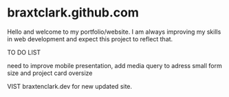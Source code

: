 # braxtclark.github.com

Hello and welcome to my portfolio/website. I am always improving my skills in web development and expect this project to reflect that. 



TO DO LIST

need to improve mobile presentation, add media query to adress small form size and project card oversize

VIST braxtenclark.dev for new updated site. 
